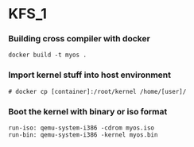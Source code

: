 # KFS_1

### Building cross compiler with docker
```docker build -t myos .```

### Import kernel stuff into host environment
```# docker cp [container]:/root/kernel /home/[user]/```

### Boot the kernel with binary or iso format
```run-iso: qemu-system-i386 -cdrom myos.iso```  
```run-bin: qemu-system-i386 -kernel myos.bin```

